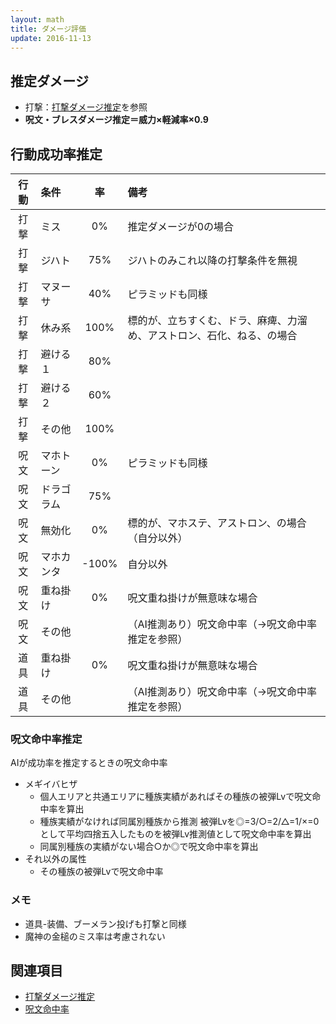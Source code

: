```yaml
---
layout: math
title: ダメージ評価
update: 2016-11-13
---
```


## 推定ダメージ

* 打撃：[打撃ダメージ推定](ai_weapon)を参照
* __呪文・ブレスダメージ推定＝威力×軽減率×0.9__


## 行動成功率推定

| 行動 | 条件       | 率  | 備考 |
|:----:|:-----------|:---:|:-----|
| 打撃 | ミス       |  0% | 推定ダメージが0の場合 |
| 打撃 | ジハト     | 75% | ジハトのみこれ以降の打撃条件を無視 |
| 打撃 | マヌーサ   | 40% | ピラミッドも同様 |
| 打撃 | 休み系     |100% | 標的が、立ちすくむ、ドラ、麻痺、力溜め、アストロン、石化、ねる、の場合 |
| 打撃 | 避ける１   | 80% |
| 打撃 | 避ける２   | 60% |
| 打撃 | その他     |100% |
| 呪文 | マホトーン |  0% | ピラミッドも同様 |
| 呪文 | ドラゴラム | 75% |
| 呪文 | 無効化     |  0% | 標的が、マホステ、アストロン、の場合（自分以外） |
| 呪文 | マホカンタ |-100%| 自分以外 |
| 呪文 | 重ね掛け   |  0% | 呪文重ね掛けが無意味な場合 |
| 呪文 | その他     |     | （AI推測あり）呪文命中率（→呪文命中率推定を参照） |
| 道具 | 重ね掛け   |  0% | 呪文重ね掛けが無意味な場合 |
| 道具 | その他     |     | （AI推測あり）呪文命中率（→呪文命中率推定を参照） |

### 呪文命中率推定

AIが成功率を推定するときの呪文命中率

* メギイバヒザ
	* 個人エリアと共通エリアに種族実績があればその種族の被弾Lvで呪文命中率を算出
	* 種族実績がなければ同属別種族から推測
		被弾Lvを◎=3/○=2/△=1/×=0として平均四捨五入したものを被弾Lv推測値として呪文命中率を算出
	* 同属別種族の実績がない場合○か◎で呪文命中率を算出
* それ以外の属性
	* その種族の被弾Lvで呪文命中率


### メモ

* 道具-装備、ブーメラン投げも打撃と同様
* 魔神の金槌のミス率は考慮されない


## 関連項目

* [打撃ダメージ推定](ai_weapon)
* [呪文命中率](spell_hit_rate)
